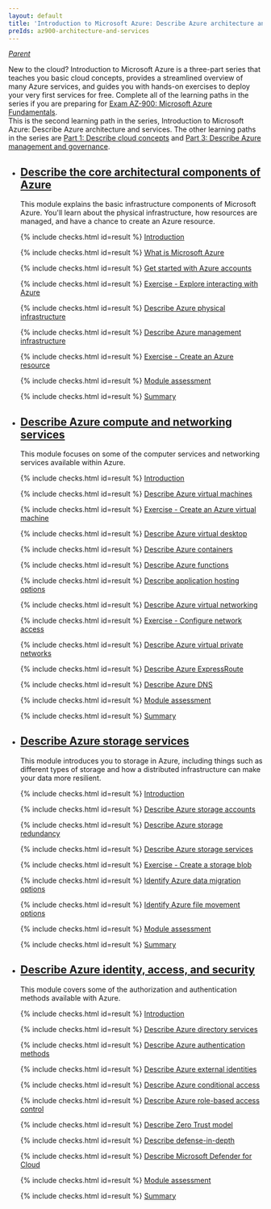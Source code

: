 ```yaml
---
layout: default
title: 'Introduction to Microsoft Azure: Describe Azure architecture and services'
preIds: az900-architecture-and-services
---
```

[_Parent_](.)

New to the cloud? Introduction to Microsoft Azure is a three-part series that teaches you basic cloud concepts,
provides a streamlined overview of many Azure services, and guides you with hands-on exercises to deploy your very
first services for free.
Complete all of the learning paths in the series if you are preparing for
[Exam AZ-900: Microsoft Azure Fundamentals](https://learn.microsoft.com/en-us/credentials/certifications/azure-fundamentals).  
This is the second learning path in the series, Introduction to Microsoft Azure: Describe Azure architecture and services.
The other learning paths in the series are
[Part 1: Describe cloud concepts](describe-cloud-concepts) and
[Part 3: Describe Azure management and governance](describe-azure-management-and-governance).

- ## [Describe the core architectural components of Azure](https://learn.microsoft.com/en-us/training/modules/describe-core-architectural-components-of-azure/)

    This module explains the basic infrastructure components of Microsoft Azure. You'll learn about the physical infrastructure, how resources are managed, and have a chance to create an Azure resource.
    <!-- {% assign counter = 1 %} {% assign result = page.preIds | append: "-" | append: counter %} -->
    <span class="form-check">{% include checks.html id=result %} [Introduction](https://learn.microsoft.com/en-us/training/modules/describe-core-architectural-components-of-azure/1-introduction)</span>
    <!-- {% assign counter = counter | plus: 1 %}{% assign result = page.preIds | append: "-" | append: counter %} -->
    <span class="form-check">{% include checks.html id=result %} [What is Microsoft Azure](https://learn.microsoft.com/en-us/training/modules/describe-core-architectural-components-of-azure/2-what-microsoft-azure)</span>
    <!-- {% assign counter = counter | plus: 1 %}{% assign result = page.preIds | append: "-" | append: counter %} -->
    <span class="form-check">{% include checks.html id=result %} [Get started with Azure accounts](https://learn.microsoft.com/en-us/training/modules/describe-core-architectural-components-of-azure/3-get-started-azure-accounts)</span>
    <!-- {% assign counter = counter | plus: 1 %}{% assign result = page.preIds | append: "-" | append: counter %} -->
    <span class="form-check">{% include checks.html id=result %} [Exercise - Explore interacting with Azure](./labs/4-exercise-explore-learn-sandbox)</span>
    <!-- {% assign counter = counter | plus: 1 %}{% assign result = page.preIds | append: "-" | append: counter %} -->
    <span class="form-check">{% include checks.html id=result %} [Describe Azure physical infrastructure](https://learn.microsoft.com/en-us/training/modules/describe-core-architectural-components-of-azure/5-describe-azure-physical-infrastructure)</span>
    <!-- {% assign counter = counter | plus: 1 %}{% assign result = page.preIds | append: "-" | append: counter %} -->
    <span class="form-check">{% include checks.html id=result %} [Describe Azure management infrastructure](https://learn.microsoft.com/en-us/training/modules/describe-core-architectural-components-of-azure/6-describe-azure-management-infrastructure)</span>
    <!-- {% assign counter = counter | plus: 1 %}{% assign result = page.preIds | append: "-" | append: counter %} -->
    <span class="form-check">{% include checks.html id=result %} [Exercise - Create an Azure resource](Instructions/Labs/02-exercise-create-azure-resource)</span>
    <!-- {% assign counter = counter | plus: 1 %}{% assign result = page.preIds | append: "-" | append: counter %} -->
    <span class="form-check">{% include checks.html id=result %} [Module assessment](https://learn.microsoft.com/en-us/training/modules/describe-core-architectural-components-of-azure/8-knowledge-check)</span>
    <!-- {% assign counter = counter | plus: 1 %}{% assign result = page.preIds | append: "-" | append: counter %} -->
    <span class="form-check">{% include checks.html id=result %} [Summary](https://learn.microsoft.com/en-us/training/modules/describe-core-architectural-components-of-azure/9-summary)</span>

- ## [Describe Azure compute and networking services](https://learn.microsoft.com/en-us/training/modules/describe-azure-compute-networking-services/)

    This module focuses on some of the computer services and networking services available within Azure.
    <!-- {% assign counter = counter | plus: 1 %}{% assign result = page.preIds | append: "-" | append: counter %} -->
    <span class="form-check">{% include checks.html id=result %} [Introduction](https://learn.microsoft.com/en-us/training/modules/describe-azure-compute-networking-services/1-introduction)</span>
    <!-- {% assign counter = counter | plus: 1 %}{% assign result = page.preIds | append: "-" | append: counter %} -->
    <span class="form-check">{% include checks.html id=result %} [Describe Azure virtual machines](https://learn.microsoft.com/en-us/training/modules/describe-azure-compute-networking-services/2-virtual-machines)</span>
    <!-- {% assign counter = counter | plus: 1 %}{% assign result = page.preIds | append: "-" | append: counter %} -->
    <span class="form-check">{% include checks.html id=result %} [Exercise - Create an Azure virtual machine](https://learn.microsoft.com/en-us/training/modules/describe-azure-compute-networking-services/3-exercise-create-azure-virtual-machine)</span>
    <!-- {% assign counter = counter | plus: 1 %}{% assign result = page.preIds | append: "-" | append: counter %} -->
    <span class="form-check">{% include checks.html id=result %} [Describe Azure virtual desktop](https://learn.microsoft.com/en-us/training/modules/describe-azure-compute-networking-services/4-virtual-desktop)</span>
    <!-- {% assign counter = counter | plus: 1 %}{% assign result = page.preIds | append: "-" | append: counter %} -->
    <span class="form-check">{% include checks.html id=result %} [Describe Azure containers](https://learn.microsoft.com/en-us/training/modules/describe-azure-compute-networking-services/5-containers)</span>
    <!-- {% assign counter = counter | plus: 1 %}{% assign result = page.preIds | append: "-" | append: counter %} -->
    <span class="form-check">{% include checks.html id=result %} [Describe Azure functions](https://learn.microsoft.com/en-us/training/modules/describe-azure-compute-networking-services/6-functions)</span>
    <!-- {% assign counter = counter | plus: 1 %}{% assign result = page.preIds | append: "-" | append: counter %} -->
    <span class="form-check">{% include checks.html id=result %} [Describe application hosting options](https://learn.microsoft.com/en-us/training/modules/describe-azure-compute-networking-services/7-describe-application-hosting-options)</span>
    <!-- {% assign counter = counter | plus: 1 %}{% assign result = page.preIds | append: "-" | append: counter %} -->
    <span class="form-check">{% include checks.html id=result %} [Describe Azure virtual networking](https://learn.microsoft.com/en-us/training/modules/describe-azure-compute-networking-services/8-virtual-network)</span>
    <!-- {% assign counter = counter | plus: 1 %}{% assign result = page.preIds | append: "-" | append: counter %} -->
    <span class="form-check">{% include checks.html id=result %} [Exercise - Configure network access](https://learn.microsoft.com/en-us/training/modules/describe-azure-compute-networking-services/9-exercise-configure-network-access)</span>
    <!-- {% assign counter = counter | plus: 1 %}{% assign result = page.preIds | append: "-" | append: counter %} -->
    <span class="form-check">{% include checks.html id=result %} [Describe Azure virtual private networks](https://learn.microsoft.com/en-us/training/modules/describe-azure-compute-networking-services/10-virtual-private-networks)</span>
    <!-- {% assign counter = counter | plus: 1 %}{% assign result = page.preIds | append: "-" | append: counter %} -->
    <span class="form-check">{% include checks.html id=result %} [Describe Azure ExpressRoute](https://learn.microsoft.com/en-us/training/modules/describe-azure-compute-networking-services/11-expressroute)</span>
    <!-- {% assign counter = counter | plus: 1 %}{% assign result = page.preIds | append: "-" | append: counter %} -->
    <span class="form-check">{% include checks.html id=result %} [Describe Azure DNS](https://learn.microsoft.com/en-us/training/modules/describe-azure-compute-networking-services/12-domain-name-system)</span>
    <!-- {% assign counter = counter | plus: 1 %}{% assign result = page.preIds | append: "-" | append: counter %} -->
    <span class="form-check">{% include checks.html id=result %} [Module assessment](https://learn.microsoft.com/en-us/training/modules/describe-azure-compute-networking-services/13-knowledge-check)</span>
    <!-- {% assign counter = counter | plus: 1 %}{% assign result = page.preIds | append: "-" | append: counter %} -->
    <span class="form-check">{% include checks.html id=result %} [Summary](https://learn.microsoft.com/en-us/training/modules/describe-azure-compute-networking-services/14-summary)</span>

- ## [Describe Azure storage services](https://learn.microsoft.com/en-us/training/modules/describe-azure-storage-services/)

    This module introduces you to storage in Azure, including things such as different types of storage and how a distributed infrastructure can make your data more resilient.
    <!-- {% assign counter = counter | plus: 1 %}{% assign result = page.preIds | append: "-" | append: counter %} -->
    <span class="form-check">{% include checks.html id=result %} [Introduction](https://learn.microsoft.com/en-us/training/modules/describe-azure-storage-services/1-introduction)</span>
    <!-- {% assign counter = counter | plus: 1 %}{% assign result = page.preIds | append: "-" | append: counter %} -->
    <span class="form-check">{% include checks.html id=result %} [Describe Azure storage accounts](https://learn.microsoft.com/en-us/training/modules/describe-azure-storage-services/2-accounts)</span>
    <!-- {% assign counter = counter | plus: 1 %}{% assign result = page.preIds | append: "-" | append: counter %} -->
    <span class="form-check">{% include checks.html id=result %} [Describe Azure storage redundancy](https://learn.microsoft.com/en-us/training/modules/describe-azure-storage-services/3-redundancy)</span>
    <!-- {% assign counter = counter | plus: 1 %}{% assign result = page.preIds | append: "-" | append: counter %} -->
    <span class="form-check">{% include checks.html id=result %} [Describe Azure storage services](https://learn.microsoft.com/en-us/training/modules/describe-azure-storage-services/4-describe-azure-storage-services)</span>
    <!-- {% assign counter = counter | plus: 1 %}{% assign result = page.preIds | append: "-" | append: counter %} -->
    <span class="form-check">{% include checks.html id=result %} [Exercise - Create a storage blob](https://learn.microsoft.com/en-us/training/modules/describe-azure-storage-services/5-exercise-create-storage-blob)</span>
    <!-- {% assign counter = counter | plus: 1 %}{% assign result = page.preIds | append: "-" | append: counter %} -->
    <span class="form-check">{% include checks.html id=result %} [Identify Azure data migration options](https://learn.microsoft.com/en-us/training/modules/describe-azure-storage-services/6-identify-azure-data-migration-options)</span>
    <!-- {% assign counter = counter | plus: 1 %}{% assign result = page.preIds | append: "-" | append: counter %} -->
    <span class="form-check">{% include checks.html id=result %} [Identify Azure file movement options](https://learn.microsoft.com/en-us/training/modules/describe-azure-storage-services/7-identify-azure-file-movement-options)</span>
    <!-- {% assign counter = counter | plus: 1 %}{% assign result = page.preIds | append: "-" | append: counter %} -->
    <span class="form-check">{% include checks.html id=result %} [Module assessment](https://learn.microsoft.com/en-us/training/modules/describe-azure-storage-services/8-knowledge-check)</span>
    <!-- {% assign counter = counter | plus: 1 %}{% assign result = page.preIds | append: "-" | append: counter %} -->
    <span class="form-check">{% include checks.html id=result %} [Summary](https://learn.microsoft.com/en-us/training/modules/describe-azure-storage-services/9-summary)</span>

- ## [Describe Azure identity, access, and security](https://learn.microsoft.com/en-us/training/modules/describe-azure-identity-access-security/)

    This module covers some of the authorization and authentication methods available with Azure.
    <!-- {% assign counter = counter | plus: 1 %}{% assign result = page.preIds | append: "-" | append: counter %} -->
    <span class="form-check">{% include checks.html id=result %} [Introduction](https://learn.microsoft.com/en-us/training/modules/describe-azure-identity-access-security/1-introduction)</span>
    <!-- {% assign counter = counter | plus: 1 %}{% assign result = page.preIds | append: "-" | append: counter %} -->
    <span class="form-check">{% include checks.html id=result %} [Describe Azure directory services](https://learn.microsoft.com/en-us/training/modules/describe-azure-identity-access-security/2-directory-services)</span>
    <!-- {% assign counter = counter | plus: 1 %}{% assign result = page.preIds | append: "-" | append: counter %} -->
    <span class="form-check">{% include checks.html id=result %} [Describe Azure authentication methods](https://learn.microsoft.com/en-us/training/modules/describe-azure-identity-access-security/3-authentication-methods)</span>
    <!-- {% assign counter = counter | plus: 1 %}{% assign result = page.preIds | append: "-" | append: counter %} -->
    <span class="form-check">{% include checks.html id=result %} [Describe Azure external identities](https://learn.microsoft.com/en-us/training/modules/describe-azure-identity-access-security/4-external-identities)</span>
    <!-- {% assign counter = counter | plus: 1 %}{% assign result = page.preIds | append: "-" | append: counter %} -->
    <span class="form-check">{% include checks.html id=result %} [Describe Azure conditional access](https://learn.microsoft.com/en-us/training/modules/describe-azure-identity-access-security/5-conditional-access)</span>
    <!-- {% assign counter = counter | plus: 1 %}{% assign result = page.preIds | append: "-" | append: counter %} -->
    <span class="form-check">{% include checks.html id=result %} [Describe Azure role-based access control](https://learn.microsoft.com/en-us/training/modules/describe-azure-identity-access-security/6-role-based-access-control)</span>
    <!-- {% assign counter = counter | plus: 1 %}{% assign result = page.preIds | append: "-" | append: counter %} -->
    <span class="form-check">{% include checks.html id=result %} [Describe Zero Trust model](https://learn.microsoft.com/en-us/training/modules/describe-azure-identity-access-security/7-describe-zero-trust-model)</span>
    <!-- {% assign counter = counter | plus: 1 %}{% assign result = page.preIds | append: "-" | append: counter %} -->
    <span class="form-check">{% include checks.html id=result %} [Describe defense-in-depth](https://learn.microsoft.com/en-us/training/modules/describe-azure-identity-access-security/8-describe-defense-depth)</span>
    <!-- {% assign counter = counter | plus: 1 %}{% assign result = page.preIds | append: "-" | append: counter %} -->
    <span class="form-check">{% include checks.html id=result %} [Describe Microsoft Defender for Cloud](https://learn.microsoft.com/en-us/training/modules/describe-azure-identity-access-security/9-describe-microsoft-defender-for-cloud)</span>
    <!-- {% assign counter = counter | plus: 1 %}{% assign result = page.preIds | append: "-" | append: counter %} -->
    <span class="form-check">{% include checks.html id=result %} [Module assessment](https://learn.microsoft.com/en-us/training/modules/describe-azure-identity-access-security/10-knowledge-check)</span>
    <!-- {% assign counter = counter | plus: 1 %}{% assign result = page.preIds | append: "-" | append: counter %} -->
    <span class="form-check">{% include checks.html id=result %} [Summary](https://learn.microsoft.com/en-us/training/modules/describe-azure-identity-access-security/11-summary)</span>
